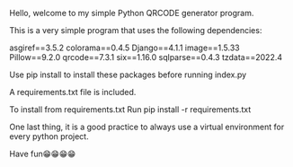 Hello, welcome to my simple Python QRCODE generator program.

This is a very simple program that uses the following dependencies:

asgiref==3.5.2
colorama==0.4.5
Django==4.1.1
image==1.5.33
Pillow==9.2.0
qrcode==7.3.1
six==1.16.0
sqlparse==0.4.3
tzdata==2022.4


Use pip install to install these packages before running index.py

A requirements.txt file is included.

To install from requirements.txt
Run pip install -r requirements.txt

One last thing, it is a good practice to always use a virtual environment for every python project.

Have fun😁😁😁😁
